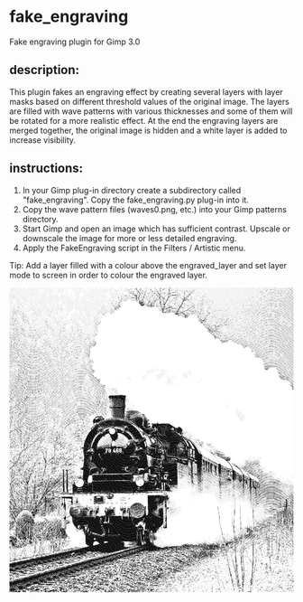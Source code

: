 # fake_engraving
Fake engraving plugin for Gimp 3.0

description:
------------
This plugin fakes an engraving effect by creating several layers with layer masks
based on different threshold values of the original image. The layers are filled 
with wave patterns with various thicknesses and some of them will be rotated
for a more realistic effect. At the end the engraving layers are merged together, 
the original image is hidden and a white layer is added to increase visibility.

instructions:
-------------
1) In your Gimp plug-in directory create a subdirectory called "fake_engraving". Copy the fake_engraving.py plug-in into it.
2) Copy the wave pattern files (waves0.png, etc.) into your Gimp patterns directory.
3) Start Gimp and open an image which has sufficient contrast. Upscale or downscale the image for more or less detailed engraving.
4) Apply the FakeEngraving script in the Filters / Artistic menu.

Tip: Add a layer filled with a colour above the engraved_layer and set layer mode to screen in order to colour the engraved layer.

![sample](sample.png)
